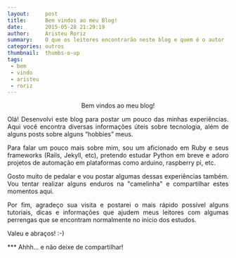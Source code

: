 ```yaml
---
layout:     post
title:      Bem vindos ao meu Blog!
date:       2015-05-28 21:29:19
author:     Aristeu Roriz
summary:    O que os leitores encontrarão neste blog e quem é o autor
categories: outros
thumbnail:  thumbs-o-up
tags:
 - bem
 - vindo
 - aristeu
 - roriz
---
```


<p align="center"> Bem vindos ao meu blog!</p>

<p class="recuo" align="justify">
Olá! Desenvolvi este blog para postar um pouco das minhas experiências. Aqui você encontra diversas informações úteis sobre tecnologia, além de alguns posts sobre alguns “hobbies” meus.
</p>
<p class="recuo" align="justify">
Para falar um pouco mais sobre mim, sou um aficionado em Ruby e seus frameworks (Rails, Jekyll, etc), pretendo estudar Python em breve e adoro projetos de automação em plataformas como arduino, raspberry pi, etc.
</p>
<p class="recuo" align="justify">
Gosto muito de pedalar e vou postar algumas dessas experiências também. Vou tentar realizar alguns enduros na "camelinha" e compartilhar estes momentos aqui.
</p>
<p class="recuo" align="justify">
Por fim, agradeço sua visita e postarei o mais rápido possível alguns tutoriais, dicas e informações que ajudem meus leitores com algumas perrengas que se encontram normalmente no início dos estudos.
</p>
	
Valeu e abraços! :-)

*** Ahhh... e não deixe de compartilhar!
